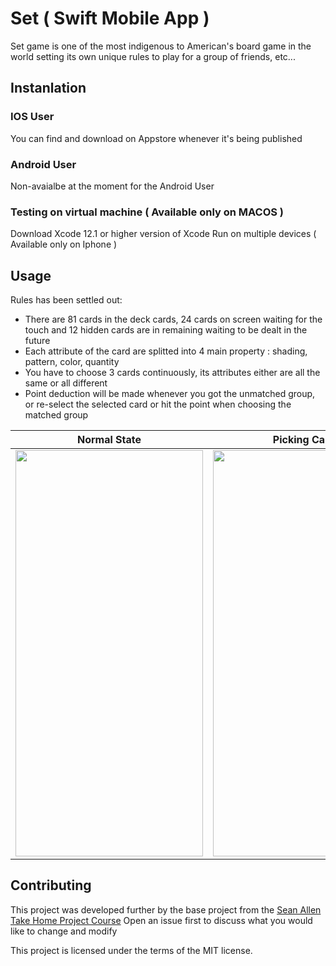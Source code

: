 # Set ( Swift Mobile App )
Set game is one of the most indigenous to American's board game in the world setting its own unique rules to play for a group of friends, etc...

## Instanlation 

### IOS User
You can find and download on Appstore whenever it's being published

### Android User
Non-avaialbe at the moment for the Android User

### Testing on virtual machine ( Available only on MACOS )
Download Xcode 12.1 or higher version of Xcode
Run on multiple devices ( Available only on Iphone )

## Usage
Rules has been settled out:
* There are 81 cards in the deck cards, 24 cards on screen waiting for the touch and 12 hidden cards are in remaining waiting to be dealt in the future   
* Each attribute of the card are splitted into 4 main property : shading, pattern, color, quantity
* You have to choose 3 cards continuously, its attributes either are all the same or all different 
* Point deduction will be made whenever you got the unmatched group, or re-select the selected card or hit the point when choosing the matched group


Normal State | Picking Cards | Full 24 cards on screen
-------------- | ------------- | ------------- | 
<img src="https://user-images.githubusercontent.com/56812770/105629223-d57fe980-5e95-11eb-8b86-644fe44e817f.png" width="300" height="650"> | <img src="https://user-images.githubusercontent.com/56812770/105629219-d284f900-5e95-11eb-827e-b5fa122a80d6.png" width="300" height="650"> | <img src="https://user-images.githubusercontent.com/56812770/105629355-a7e77000-5e96-11eb-811b-3913ff684d16.png" width="300" height="650">


## Contributing 
This project was developed further by the base project from the [Sean Allen Take Home Project Course](https://seanallen.teachable.com)
Open an issue first to discuss what you would like to change and modify



This project is licensed under the terms of the MIT license.


